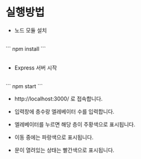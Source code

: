 # 실행방법

- 노드 모듈 설치
<br>
    ```
    npm install
    ```

<br>
<br>

- Express 서버 시작
<br>
    ```
    npm start
    ```
<br>



- http://localhost:3000/ 로 접속합니다.

- 입력창에 층수랑 엘레베이터 수를 입력합니다.

- 엘레베이터를 누르면 해당 층이 주황색으로 표시됩니다.
- 이동 중에는 파랑색으로 표시됩니다.
- 문이 열려있는 상태는 빨간색으로 표시됩니다.